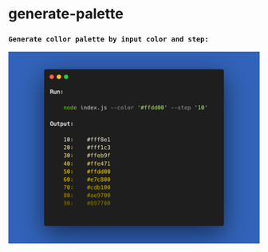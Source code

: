 # generate-palette
### `Generate collor palette by input color and step:`
<img src="test.png" alt="test"/>
